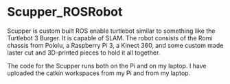 # Scupper_ROSRobot
 
Scupper is custom built ROS enable turtlebot similar to something like the Turtlebot 3 Burger. It is capable of SLAM. The robot consists of the Romi chassis from Pololu, a Raspberry Pi 3, a Kinect 360, and some custom made laster cut and 3D-printed pieces to hold it all together. 

The code for the Scupper runs both on the Pi and on my laptop. I have uploaded the catkin workspaces from my Pi and from my laptop. 
